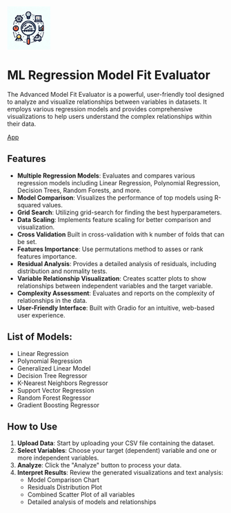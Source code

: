 <img src="icon.jpeg" width="100" height="auto">

# ML Regression Model Fit Evaluator

The Advanced Model Fit Evaluator is a powerful, user-friendly tool designed to analyze and visualize relationships between variables in datasets. It employs various regression models and provides comprehensive visualizations to help users understand the complex relationships within their data.

[App](https://huggingface.co/spaces/reab5555/Data-Distribution-Fit)

## Features

- **Multiple Regression Models**: Evaluates and compares various regression models including Linear Regression, Polynomial Regression, Decision Trees, Random Forests, and more.
- **Model Comparison**: Visualizes the performance of top models using R-squared values.
- **Grid Search**: Utilizing grid-search for finding the best hyperparameters.
- **Data Scaling**: Implements feature scaling for better comparison and visualization.
- **Cross Validation** Built in cross-validation with k number of folds that can be set.
- **Features Importance**: Use permutations method to asses or rank features importance.
- **Residual Analysis**: Provides a detailed analysis of residuals, including distribution and normality tests.
- **Variable Relationship Visualization**: Creates scatter plots to show relationships between independent variables and the target variable.
- **Complexity Assessment**: Evaluates and reports on the complexity of relationships in the data.
- **User-Friendly Interface**: Built with Gradio for an intuitive, web-based user experience.

## List of Models:
  - Linear Regression
  - Polynomial Regression
  - Generalized Linear Model
  - Decision Tree Regressor
  - K-Nearest Neighbors Regressor
  - Support Vector Regression
  - Random Forest Regressor
  - Gradient Boosting Regressor
    
## How to Use

1. **Upload Data**: Start by uploading your CSV file containing the dataset.
2. **Select Variables**: Choose your target (dependent) variable and one or more independent variables.
3. **Analyze**: Click the "Analyze" button to process your data.
4. **Interpret Results**: Review the generated visualizations and text analysis:
   - Model Comparison Chart
   - Residuals Distribution Plot
   - Combined Scatter Plot of all variables
   - Detailed analysis of models and relationships

